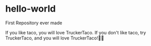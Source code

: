 # hello-world
First Repository ever made

If you like taco, you will love TruckerTaco.
If you don't like taco, try TruckerTaco, and you will love TruckerTaco!:gem::fire:
